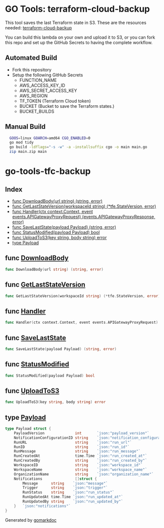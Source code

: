 # GO Tools: terraform-cloud-backup

This tool saves the last Terraform state in S3. These are the resources needed:
[terraform-cloud-backup](https://github.com/mnsanfilippo/terraform-cloud-backup)

You can build this lambda on your own and upload it to S3, or you can fork this repo
and set up the GitHub Secrets to having the complete workflow.

## Automated Build
- Fork this repository
- Setup the following GitHub Secrets
  - FUNCTION_NAME
  - AWS_ACCESS_KEY_ID
  - AWS_SECRET_ACCESS_KEY
  - AWS_REGION
  - TF_TOKEN (Terraform Cloud token)
  - BUCKET (Bucket to save the Terraform states.)
  - BUCKET_BUILDS 
## Manual Build
```bash
  GOOS=linux GOARCH=amd64 CGO_ENABLED=0 
  go mod tidy 
  go build -ldflags="-s -w" -a -installsuffix cgo -o main main.go
  zip main.zip main
```
<!-- Code generated by gomarkdoc. DO NOT EDIT -->

# go\-tools\-tfc\-backup

## Index

- [func DownloadBody(url string) (string, error)](<#func-downloadbody>)
- [func GetLastStateVersion(workspaceId string) (*tfe.StateVersion, error)](<#func-getlaststateversion>)
- [func Handler(ctx context.Context, event events.APIGatewayProxyRequest) (events.APIGatewayProxyResponse, error)](<#func-handler>)
- [func SaveLastState(payload Payload) (string, error)](<#func-savelaststate>)
- [func StatusModified(payload Payload) bool](<#func-statusmodified>)
- [func UploadToS3(key string, body string) error](<#func-uploadtos3>)
- [type Payload](<#type-payload>)


## func [DownloadBody](<https://github.com/mnsanfilippo/go-tools-tfc-backup/blob/main/main.go#L57>)

```go
func DownloadBody(url string) (string, error)
```

## func [GetLastStateVersion](<https://github.com/mnsanfilippo/go-tools-tfc-backup/blob/main/main.go#L70>)

```go
func GetLastStateVersion(workspaceId string) (*tfe.StateVersion, error)
```

## func [Handler](<https://github.com/mnsanfilippo/go-tools-tfc-backup/blob/main/main.go#L115>)

```go
func Handler(ctx context.Context, event events.APIGatewayProxyRequest) (events.APIGatewayProxyResponse, error)
```

## func [SaveLastState](<https://github.com/mnsanfilippo/go-tools-tfc-backup/blob/main/main.go#L88>)

```go
func SaveLastState(payload Payload) (string, error)
```

## func [StatusModified](<https://github.com/mnsanfilippo/go-tools-tfc-backup/blob/main/main.go#L108>)

```go
func StatusModified(payload Payload) bool
```

## func [UploadToS3](<https://github.com/mnsanfilippo/go-tools-tfc-backup/blob/main/main.go#L45>)

```go
func UploadToS3(key string, body string) error
```

## type [Payload](<https://github.com/mnsanfilippo/go-tools-tfc-backup/blob/main/main.go#L22-L40>)

```go
type Payload struct {
    PayloadVersion              int       `json:"payload_version"`
    NotificationConfigurationID string    `json:"notification_configuration_id"`
    RunURL                      string    `json:"run_url"`
    RunID                       string    `json:"run_id"`
    RunMessage                  string    `json:"run_message"`
    RunCreatedAt                time.Time `json:"run_created_at"`
    RunCreatedBy                string    `json:"run_created_by"`
    WorkspaceID                 string    `json:"workspace_id"`
    WorkspaceName               string    `json:"workspace_name"`
    OrganizationName            string    `json:"organization_name"`
    Notifications               []struct {
        Message      string    `json:"message"`
        Trigger      string    `json:"trigger"`
        RunStatus    string    `json:"run_status"`
        RunUpdatedAt time.Time `json:"run_updated_at"`
        RunUpdatedBy string    `json:"run_updated_by"`
    }   `json:"notifications"`
}
```



Generated by [gomarkdoc](<https://github.com/princjef/gomarkdoc>)
